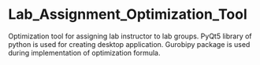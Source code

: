 # Lab_Assignment_Optimization_Tool
Optimization tool for assigning lab instructor to lab groups.
PyQt5 library of python is used for creating desktop application.
Gurobipy package is used during implementation of optimization formula.
